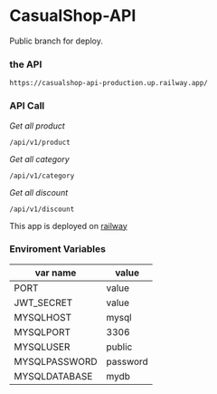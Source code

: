# CasualShop-API

Public branch for deploy.

### the API

```
https://casualshop-api-production.up.railway.app/
```

### API Call
*Get all product*
```
/api/v1/product
```
*Get all category*
```
/api/v1/category
```
*Get all discount*
```
/api/v1/discount
```

This app is deployed on [railway](https://railway.app/)

### Enviroment Variables

| var name      | value    |
| --------------| -------- |
| PORT          | value    |
| JWT_SECRET    | value    |
| MYSQLHOST     | mysql    |
| MYSQLPORT     | 3306     |
| MYSQLUSER     | public   |
| MYSQLPASSWORD | password |
| MYSQLDATABASE | mydb     |
